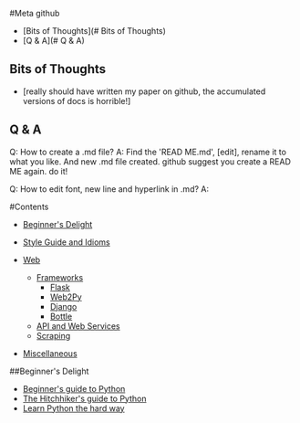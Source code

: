 #Meta github
* [Bits of Thoughts](# Bits of Thoughts)
* [Q & A](# Q & A)

## Bits of Thoughts
* [really should have written my paper on github, the accumulated versions of docs is horrible!]

## Q & A
Q: How to create a .md file?
A: Find the 'READ ME.md', [edit], rename it to what you like. And new .md file created. github suggest you create a READ ME again. do it!

Q: How to edit font, new line and hyperlink in .md?
A: 

#Contents
* [Beginner's Delight](#beginners-delight)
* [Style Guide and Idioms](#style-guide-and-idioms)

* [Web](#web)
    * [Frameworks](#frameworks)
        * [Flask](#flask)
        * [Web2Py](#web2py)
        * [Django](#django)
        * [Bottle](#bottle)
    * [API and Web Services](#api-and-web-services)
    * [Scraping](#scraping)

* [Miscellaneous](#miscellaneous)


##Beginner's Delight
* [Beginner's guide to Python](http://wiki.python.org/moin/BeginnersGuide)
* [The Hitchhiker's guide to Python](http://docs.python-guide.org/en/latest/)
* [Learn Python the hard way](http://learnpythonthehardway.org/book/)


